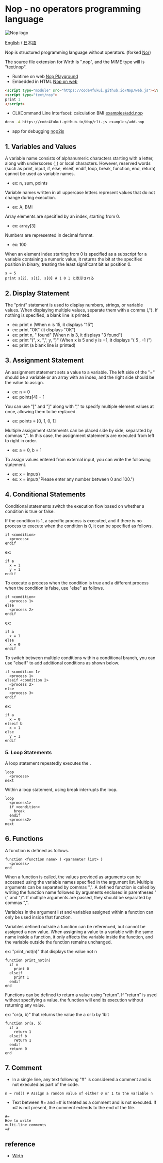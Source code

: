 # Nop - no operators programming language

![Nop logo](nop-logo.svg)

[English](README.md) / [日本語](README_ja.md)

Nop is structured programming language without operators. (forked [Nor](https://github.com/code4fukui/Nor))

The source file extension for Wirth is ".nop", and the MIME type will is "text/nop".

- Runtime on web [Nop Playground](https://code4fukui.github.io/Nop/)
- Embedded in HTML [Nop on web](https://code4fukui.github.io/Nop/nopweb.html)
```html
<script type="module" src="https://code4fukui.github.io/Nop/web.js"></script>
<script type="text/nop">
print 1
</script>
```

- CLI(Command Line Interface): calculation BMI [examples/add.nop](examples/add.nop)
```sh
deno -A https://code4fukui.github.io/Nop/cli.js examples/add.nop
```

- app for debugging [nop2js](https://code4fukui.github.io/Nop/nop2js.html)

## 1. Variables and Values

A variable name consists of alphanumeric characters starting with a letter, along with underscores (_) or local characters. However, reserved words (such as print, input, if, else, elseif, endif, loop, break, function, end, return) cannot be used as variable names.

- ex: n, sum, points

Variable names written in all uppercase letters represent values that do not change during execution.

- ex: A, BMI

Array elements are specified by an index, starting from 0.

- ex: array[3]

Numbers are represented in decimal format.

- ex: 100

When an element index starting from 0 is specified as a subscript for a variable containing a numeric value, it returns the bit at the specified position in binary, treating the least significant bit as position 0.

```
s = 5
print s[2], s[1], s[0] # 1 0 1 と表示される
```

## 2. Display Statement

The "print" statement is used to display numbers, strings, or variable values. When displaying multiple values, separate them with a comma (,"). If nothing is specified, a blank line is printed.

- ex: print n (When n is 15, it displays "15")
- ex: print "OK" (it displays "OK")
- ex: print n, " found" (When n is 3, it displays "3 found")
- ex: print "(", x, ",", y, ")" (When x is 5 and y is −1, it displays "( 5 , -1 )")
- ex: print (a blank line is printed)

## 3. Assignment Statement

An assignment statement sets a value to a variable. The left side of the "=" should be a variable or an array with an index, and the right side should be the value to assign.

- ex: n = 0
- ex: points[4] = 1

You can use "[" and "]" along with "," to specify multiple element values at once, allowing them to be replaced.

- ex: points = [0, 1, 0, 1]

Multiple assignment statements can be placed side by side, separated by commas ",". In this case, the assignment statements are executed from left to right in order.

- ex: a = 0, b = 1

To assign values entered from external input, you can write the following statement.

- ex: x = input()
- ex: x = input("Please enter any number between 0 and 100.")

## 4. Conditional Statements

Conditional statements switch the execution flow based on whether a condition is true or false.

If the condition is 1, a specific process is executed, and if there is no process to execute when the condition is 0, it can be specified as follows.

```
if <condition>
  <process>
endif
```

ex:
```
if a
  x = 1
  y = 1
endif
```

To execute a process when the condition is true and a different process when the condition is false, use "else" as follows.

```
if <condition>
  <process 1>
else
  <process 2>
endif
```

ex:
```
if a
  x = 1
else
  x = 0
endif
```

To switch between multiple conditions within a conditional branch, you can use "elseif" to add additional conditions as shown below.

```
if <condition 1>
  <process 1>
elseif <condition 2>
  <process 2>
else
  <process 3>
endif
```

ex:
```
if a
  x = 0
elseif b
  x = 1
else
  y = 1
endif
```

### 5. Loop Statements

A loop statement repeatedly executes the <process>.

```
loop
  <process>
next
```

Within a loop statement, using break interrupts the loop.

```
loop
  <process1>
  if <condition>
    break
  endif
  <process2>
next
```

## 6. Functions

A function is defined as follows.

```
function <function name> ( <parameter list> )
  <process>
end
```

When a function is called, the values provided as arguments can be accessed using the variable names specified in the argument list. Multiple arguments can be separated by commas ",". A defined function is called by writing the function name followed by arguments enclosed in parentheses "(" and ")". If multiple arguments are passed, they should be separated by commas ",".

Variables in the argument list and variables assigned within a function can only be used inside that function.

Variables defined outside a function can be referenced, but cannot be assigned a new value. When assigning a value to a variable with the same name inside a function, it only affects the variable inside the function, and the variable outside the function remains unchanged.

ex: "print_not(n)" that displays the value not n
```
function print_not(n)
  if n
    print 0
  elseif
    print 1
  endif
end
```

Functions can be defined to return a value using "return". If "return" is used without specifying a value, the function will end its execution without returning any value.

ex: "or(a, b)" that returns the value the a or b by 1bit
```
function or(a, b)
  if a
    return 1
  elseif b
    return 1
  endif
  return 0
end
```

## 7. Comment

- In a single line, any text following "#" is considered a comment and is not executed as part of the code.

```
n = rnd() # Assign a random value of either 0 or 1 to the variable n
```

- Text between #= and =# is treated as a comment and is not executed. If =# is not present, the comment extends to the end of the file.

```
#=
How to write
multi-line comments
=#
```

## reference

- [Wirth](https://github.com/code4fukui/Wirth)
